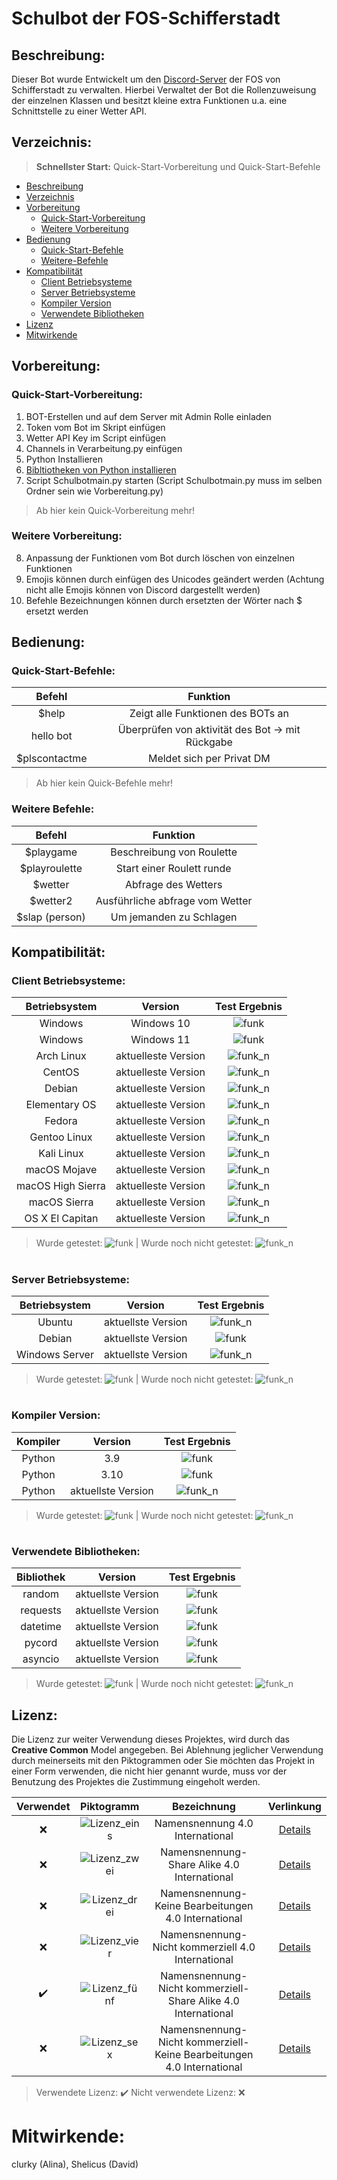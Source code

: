 # Schulbot der FOS-Schifferstadt



## Beschreibung:
Dieser Bot wurde Entwickelt um den [Discord-Server]( https://discord.gg/92sdCZvsMY) der FOS von Schifferstadt zu verwalten. Hierbei Verwaltet der Bot die Rollenzuweisung der einzelnen Klassen und besitzt kleine extra Funktionen u.a. eine Schnittstelle zu einer Wetter API. 


## Verzeichnis:
> **Schnellster Start:** Quick-Start-Vorbereitung und Quick-Start-Befehle
* [Beschreibung](#Beschreibung)
* [Verzeichnis](#Verzeichnis)
* [Vorbereitung](#Vorbereitung)
  * [Quick-Start-Vorbereitung](#Quick-Start-Vorbereitung)
  * [Weitere Vorbereitung](#Weitere-Vorbereitung)
* [Bedienung](#Bedinung)
  * [Quick-Start-Befehle](#Quick-Start-Befehle)
  * [Weitere-Befehle](#Weitere-Befehle)
* [Kompatibilität](#Kompatibilität)
  * [Client Betriebsysteme](#Client-Betriebsysteme)
  * [Server Betriebsysteme](#Server-Betriebsysteme)
  * [Kompiler Version](#Kompiler-Version)
  * [Verwendete Bibliotheken](#Verwendete-Bibliotheken)
* [Lizenz](#Lizenz)
* [Mitwirkende](#Mitwirkende)

## Vorbereitung:

### Quick-Start-Vorbereitung:
1. BOT-Erstellen und auf dem Server mit Admin Rolle einladen
2. Token vom Bot im Skript einfügen
3. Wetter API Key im Script einfügen
4. Channels in Verarbeitung.py einfügen
5. Python Installieren 
6. [Bibltiotheken von Python installieren](#Verwendete-Bibliotheken)
7. Script Schulbotmain.py starten (Script Schulbotmain.py muss im selben Ordner sein wie Vorbereitung.py)

> Ab hier kein Quick-Vorbereitung mehr!

### Weitere Vorbereitung: 
8. Anpassung der Funktionen vom Bot durch löschen von einzelnen Funktionen
9. Emojis können durch einfügen des Unicodes geändert werden (Achtung nicht alle Emojis können von Discord dargestellt werden)
10. Befehle Bezeichnungen können durch ersetzten der Wörter nach $ ersetzt werden

## Bedienung: 

### Quick-Start-Befehle:
|Befehl|Funktion|
|:---:|:---:|
|$help|Zeigt alle Funktionen des BOTs an|
|hello bot| Überprüfen von aktivität des Bot -> mit Rückgabe|
|$plscontactme|Meldet sich per Privat DM|

> Ab hier kein Quick-Befehle mehr!

### Weitere Befehle:
|Befehl|Funktion|
|:---:|:---:|
|$playgame|Beschreibung von Roulette|
|$playroulette|Start einer Roulett runde|
|$wetter|Abfrage des Wetters|
|$wetter2|Ausführliche abfrage vom Wetter|
|$slap (person)| Um jemanden zu Schlagen|

## Kompatibilität:

### Client Betriebsysteme:
|Betriebsystem|Version|Test Ergebnis|
|:---:|:---:|:---:|
|Windows|Windows 10|![funk](https://img.shields.io/badge/checks-passing-green)|
|Windows|Windows 11|![funk](https://img.shields.io/badge/checks-passing-green)|
|Arch Linux|aktuelleste Version|![funk_n](https://img.shields.io/badge/checks-not%20tested-red)|
|CentOS|aktuelleste Version|![funk_n](https://img.shields.io/badge/checks-not%20tested-red)|
|Debian|aktuelleste Version|![funk_n](https://img.shields.io/badge/checks-not%20tested-red)|
|Elementary OS|aktuelleste Version|![funk_n](https://img.shields.io/badge/checks-not%20tested-red)|
|Fedora|aktuelleste Version|![funk_n](https://img.shields.io/badge/checks-not%20tested-red)|
|Gentoo Linux|aktuelleste Version|![funk_n](https://img.shields.io/badge/checks-not%20tested-red)|
|Kali Linux|aktuelleste Version|![funk_n](https://img.shields.io/badge/checks-not%20tested-red)|
|macOS Mojave|aktuelleste Version|![funk_n](https://img.shields.io/badge/checks-not%20tested-red)|
|macOS High Sierra|aktuelleste Version|![funk_n](https://img.shields.io/badge/checks-not%20tested-red)|
|macOS Sierra|aktuelleste Version|![funk_n](https://img.shields.io/badge/checks-not%20tested-red)|
|OS X El Capitan|aktuelleste Version|![funk_n](https://img.shields.io/badge/checks-not%20tested-red)|

> Wurde getestet: ![funk](https://img.shields.io/badge/checks-passing-green) | Wurde noch nicht getestet: ![funk_n](https://img.shields.io/badge/checks-not%20tested-red)

#
### Server Betriebsysteme:
|Betriebsystem|Version|Test Ergebnis|
|:---:|:---:|:---:|
|Ubuntu|aktuellste Version|![funk_n](https://img.shields.io/badge/checks-not%20tested-red)|
|Debian|aktuellste Version|![funk](https://img.shields.io/badge/checks-passing-green)|
|Windows Server| aktuellste Version|![funk_n](https://img.shields.io/badge/checks-not%20tested-red)|

> Wurde getestet: ![funk](https://img.shields.io/badge/checks-passing-green) | Wurde noch nicht getestet: ![funk_n](https://img.shields.io/badge/checks-not%20tested-red)


#

### Kompiler Version:
|Kompiler|Version|Test Ergebnis|
|:---:|:---:|:---:|
|Python| 3.9 |![funk](https://img.shields.io/badge/checks-passing-green)|
|Python| 3.10 |![funk](https://img.shields.io/badge/checks-passing-green)|
|Python| aktuellste Version |![funk_n](https://img.shields.io/badge/checks-not%20tested-red)|

> Wurde getestet: ![funk](https://img.shields.io/badge/checks-passing-green) | Wurde noch nicht getestet: ![funk_n](https://img.shields.io/badge/checks-not%20tested-red)

#

### Verwendete Bibliotheken:
|Bibliothek|Version|Test Ergebnis|
|:---:|:---:|:---:|
|random| aktuellste Version |![funk](https://img.shields.io/badge/checks-passing-green)|
|requests| aktuellste Version |![funk](https://img.shields.io/badge/checks-passing-green)|
|datetime| aktuellste Version |![funk](https://img.shields.io/badge/checks-passing-green)|
|pycord| aktuellste Version |![funk](https://img.shields.io/badge/checks-passing-green)|
|asyncio| aktuellste Version |![funk](https://img.shields.io/badge/checks-passing-green)|

> Wurde getestet: ![funk](https://img.shields.io/badge/checks-passing-green) | Wurde noch nicht getestet: ![funk_n](https://img.shields.io/badge/checks-not%20tested-red)


## Lizenz:

Die Lizenz zur weiter Verwendung dieses Projektes, wird durch das **Creative Common** Model angegeben. 
Bei Ablehnung jeglicher Verwendung durch meinerseits mit den Piktogrammen oder Sie möchten das Projekt in einer Form verwenden, die nicht hier genannt wurde, muss vor 
der Benutzung des Projektes die Zustimmung eingeholt werden.

|Verwendet|Piktogramm|Bezeichnung|Verlinkung|
|:---:|:---:|:---:|:---:|
|:x:|![Lizenz_eins](http://mirrors.creativecommons.org/presskit/buttons/88x31/png/by.png)|Namensnennung 4.0 International|[Details](https://creativecommons.org/licenses/by/4.0/legalcode.de)|
|:x:|![Lizenz_zwei](http://mirrors.creativecommons.org/presskit/buttons/88x31/png/by-sa.png)|Namensnennung-Share Alike 4.0 International|[Details](https://creativecommons.org/licenses/by-sa/4.0/legalcode.de)|
|:x:|![Lizenz_drei](http://mirrors.creativecommons.org/presskit/buttons/88x31/png/by-nd.png)|Namensnennung-Keine Bearbeitungen 4.0 International|[Details](https://creativecommons.org/licenses/by-nd/4.0/legalcode.de)|
|:x:|![Lizenz_vier](http://mirrors.creativecommons.org/presskit/buttons/88x31/png/by-nc.eu.png)|Namensnennung-Nicht kommerziell 4.0 International|[Details](https://creativecommons.org/licenses/by-nc/4.0/legalcode.de)|
|:heavy_check_mark:|![Lizenz_fünf](http://mirrors.creativecommons.org/presskit/buttons/88x31/png/by-nc-sa.eu.png)|	Namensnennung-Nicht kommerziell-Share Alike 4.0 International|[Details](https://creativecommons.org/licenses/by-nc-sa/4.0/legalcode.de)|
|:x:|![Lizenz_sex](http://mirrors.creativecommons.org/presskit/buttons/88x31/png/by-nc-nd.eu.png)|	Namensnennung-Nicht kommerziell-Keine Bearbeitungen 4.0 International|[Details](https://creativecommons.org/licenses/by-nc-nd/4.0/legalcode.de)|

> Verwendete Lizenz: :heavy_check_mark: Nicht verwendete Lizenz: :x:


# Mitwirkende:

clurky (Alina), Shelicus (David) 
